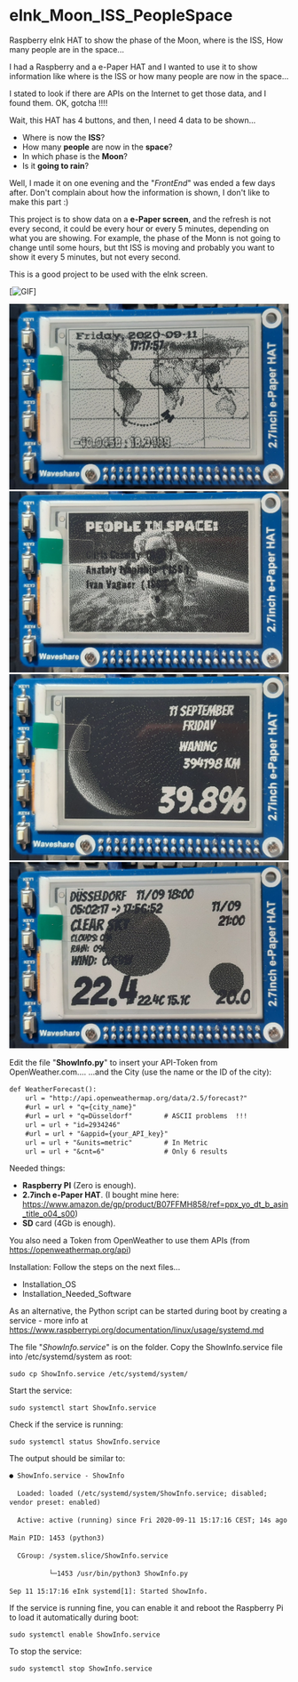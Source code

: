 # eInk_Moon_ISS_PeopleSpace
Raspberry eInk HAT to show the phase of the Moon, where is the ISS, How many people are in the space...


I had a Raspberry and a e-Paper HAT and I wanted to use it to show information like where is the ISS or how many people are now in the space...

I stated to look if there are APIs on the Internet to get those data, and I found them.
OK, gotcha !!!!

Wait, this HAT has 4 buttons, and then, I need 4 data to be shown...

- Where is now the **ISS**?
- How many **people** are now in the **space**?
- In which phase is the **Moon**?
- Is it **going to rain**?

Well, I made it on one evening and the "*FrontEnd*" was ended a few days after.
Don't complain about how the information is shown, I don't like to make this part :)


This project is to show data on a **e-Paper screen**, and the refresh is not every second, it could be every hour or every 5 minutes, depending on what you are showing.
For example, the phase of the Monn is not going to change until some hours, but tht ISS is moving and probably you want to show it every 5 minutes, but not every second.

This is a good project to be used with the eInk screen.

[![GIF](ShowInformation.gif)]

![ISS](ISS.jpg?raw=true "Where is the ISS")
![Space](People_Space.jpg?raw=true "Who is on the Space?")
![Moon](Moon_phase.jpg?raw=true "Moon Phase")
![Weather](WeatherForecast.jpg?raw=true "Weather Forecast")




Edit the file "**ShowInfo.py**" to insert your API-Token from OpenWeather.com....
...and the City (use the name or the ID of the city):

```
def WeatherForecast():
    url = "http://api.openweathermap.org/data/2.5/forecast?"
    #url = url + "q={city_name}" 
    #url = url + "q=Düsseldorf"        # ASCII problems  !!!
    url = url + "id=2934246"
    #url = url + "&appid={your_API_key}" 
    url = url + "&units=metric"        # In Metric 
    url = url + "&cnt=6"               # Only 6 results
```

Needed things:
- **Raspberry PI** (Zero is enough).
- **2.7inch e-Paper HAT**. (I bought mine here: https://www.amazon.de/gp/product/B07FFMH858/ref=ppx_yo_dt_b_asin_title_o04_s00)
- **SD** card (4Gb is enough).

You also need a Token from OpenWeather to use them APIs (from https://openweathermap.org/api)


Installation:
Follow the steps on the next files...
- Installation_OS
- Installation_Needed_Software

As an alternative, the Python script can be started during boot by creating a service - more info at https://www.raspberrypi.org/documentation/linux/usage/systemd.md

The file "*ShowInfo.service*" is on the folder.
Copy the ShowInfo.service file into /etc/systemd/system as root:

```
sudo cp ShowInfo.service /etc/systemd/system/
```

Start the service:

```
sudo systemctl start ShowInfo.service
```

Check if the service is running:

```
sudo systemctl status ShowInfo.service
```

The output should be similar to:



```
● ShowInfo.service - ShowInfo

  Loaded: loaded (/etc/systemd/system/ShowInfo.service; disabled; vendor preset: enabled)
  
  Active: active (running) since Fri 2020-09-11 15:17:16 CEST; 14s ago
  
Main PID: 1453 (python3)

  CGroup: /system.slice/ShowInfo.service
  
          └─1453 /usr/bin/python3 ShowInfo.py
          
Sep 11 15:17:16 eInk systemd[1]: Started ShowInfo.
```



If the service is running fine, you can enable it and reboot the Raspberry Pi to load it automatically during boot:

```
sudo systemctl enable ShowInfo.service
```

To stop the service:

```
sudo systemctl stop ShowInfo.service
```

